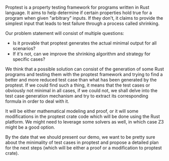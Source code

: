 Proptest is a property testing framework for programs written in Rust language. It aims to help determine if certain properties hold true for a program when given "arbitrary" inputs. If they don't, it claims to provide the simplest input that leads to test failure through a process called shrinking. 

Our problem statement will consist of multiple questions:
- Is it provable that proptest generates the actual minimal output for all scenarios?
- If it's not, can we improve the shrinking algorithm and strategy for specific cases?


We think that a possible solution can consist of the generation of some Rust programs and testing them with the proptest framework and trying to find a better and more reduced test case than what has
been generated by the proptest. If we could find such a thing, it means that the test cases or obviously not minimal in all cases, if we could not, we shall delve into the test case generation mechanism and try to extract its corresponding formula in order to deal with it.

It will be either mathematical modeling and proof, or it will some modifications in the proptest crate code which will be done using the Rust platform. We might need to leverage some solvers as well, in which case Z3 might be a good option.

By the date that we should present our demo, we want to be pretty sure about the minimality of test cases in proptest and propose a detailed plan for the next steps (which will be either a proof or a modification to proptest crate).
